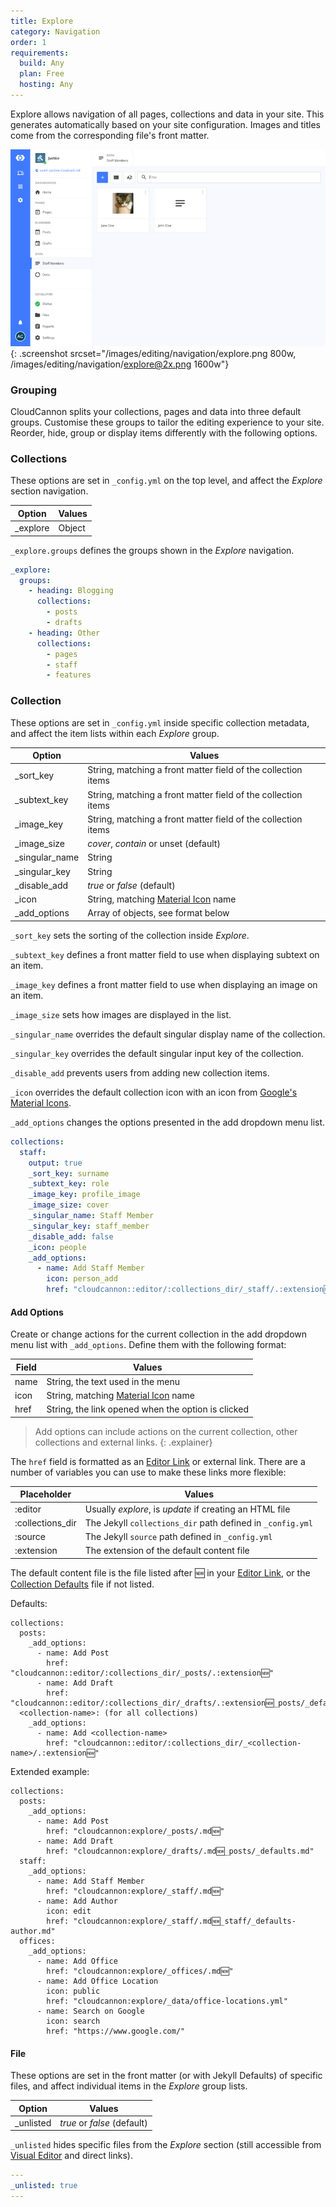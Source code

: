 ```yaml
---
title: Explore
category: Navigation
order: 1
requirements:
  build: Any
  plan: Free
  hosting: Any
---
```


Explore allows navigation of all pages, collections and data in your site. This generates automatically based on your site configuration. Images and titles come from the corresponding file's front matter.

![Explore section](/images/editing/navigation/explore.png){: .screenshot srcset="/images/editing/navigation/explore.png 800w, /images/editing/navigation/explore@2x.png 1600w"}

### Grouping

CloudCannon splits your collections, pages and data into three default groups. Customise these groups to tailor the editing experience to your site. Reorder, hide, group or display items differently with the following options.

### Collections

These options are set in `_config.yml` on the top level, and affect the *Explore* section navigation.

| Option | Values |
| --- | --- |
| \_explore | Object |

`_explore.groups` defines the groups shown in the *Explore* navigation.

```yaml
_explore:
  groups:
    - heading: Blogging
      collections:
        - posts
        - drafts
    - heading: Other
      collections:
        - pages
        - staff
        - features
```

### Collection

These options are set in `_config.yml` inside specific collection metadata, and affect the item lists within each *Explore* group.

| Option | Values |
| --- | --- |
| \_sort\_key | String, matching a front matter field of the collection items |
| \_subtext\_key | String, matching a front matter field of the collection items |
| \_image\_key | String, matching a front matter field of the collection items |
| \_image\_size | *cover*, *contain* or unset (default) |
| \_singular\_name | String |
| \_singular\_key | String |
| \_disable\_add | *true* or *false* (default) |
| \_icon | String, matching [Material Icon](https://material.io/tools/icons/) name |
| \_add_options | Array of objects, see format below |

`_sort_key` sets the sorting of the collection inside *Explore*.

`_subtext_key` defines a front matter field to use when displaying subtext on an item.

`_image_key` defines a front matter field to use when displaying an image on an item.

`_image_size` sets how images are displayed in the list.

`_singular_name` overrides the default singular display name of the collection.

`_singular_key` overrides the default singular input key of the collection.

`_disable_add` prevents users from adding new collection items.

`_icon` overrides the default collection icon with an icon from [Google's Material Icons](https://material.io/tools/icons/).

`_add_options` changes the options presented in the add dropdown menu list.

```yaml
collections:
  staff:
    output: true
    _sort_key: surname
    _subtext_key: role
    _image_key: profile_image
    _image_size: cover
    _singular_name: Staff Member
    _singular_key: staff_member
    _disable_add: false
    _icon: people
    _add_options:
      - name: Add Staff Member
        icon: person_add
        href: "cloudcannon::editor/:collections_dir/_staff/.:extension🆕"
```


#### Add Options

Create or change actions for the current collection in the add dropdown menu list with `_add_options`. Define them with the following format:

| Field | Values |
| --- | --- |
| name | String, the text used in the menu |
| icon | String, matching [Material Icon](https://material.io/tools/icons/) name |
| href | String, the link opened when the option is clicked |

> Add options can include actions on the current collection, other collections and external links.
{: .explainer}

The `href` field is formatted as an [Editor Link](/editing/experience/editor-links/) or external link. There are a number of variables you can use to make these links more flexible:

| Placeholder | Values |
| --- | --- |
| :editor | Usually *explore*, is *update* if creating an HTML file |
| :collections_dir | The Jekyll `collections_dir` path defined in `_config.yml` |
| :source | The Jekyll `source` path defined in `_config.yml` |
| :extension | The extension of the default content file |

The default content file is the file listed after 🆕 in your [Editor Link](/editing/experience/editor-links/), or the [Collection Defaults](/editing/experience/collection-defaults/) file if not listed.

Defaults:

```
collections:
  posts:
    _add_options:
      - name: Add Post
        href: "cloudcannon::editor/:collections_dir/_posts/.:extension🆕"
      - name: Add Draft
        href: "cloudcannon::editor/:collections_dir/_drafts/.:extension🆕_posts/_defaults.:extension"
  <collection-name>: (for all collections)
    _add_options:
      - name: Add <collection-name>
        href: "cloudcannon::editor/:collections_dir/_<collection-name>/.:extension🆕"
```

Extended example:

```
collections:
  posts:
    _add_options:
      - name: Add Post
        href: "cloudcannon:explore/_posts/.md🆕"
      - name: Add Draft
        href: "cloudcannon:explore/_drafts/.md🆕_posts/_defaults.md"
  staff:
    _add_options:
      - name: Add Staff Member
        href: "cloudcannon:explore/_staff/.md🆕"
      - name: Add Author
        icon: edit
        href: "cloudcannon:explore/_staff/.md🆕_staff/_defaults-author.md"
  offices:
    _add_options:
      - name: Add Office
        href: "cloudcannon:explore/_offices/.md🆕"
      - name: Add Office Location
        icon: public
        href: "cloudcannon:explore/_data/office-locations.yml"
      - name: Search on Google
        icon: search
        href: "https://www.google.com/"
```


#### File

These options are set in the front matter (or with Jekyll Defaults) of specific files, and affect individual items in the *Explore* group lists.

| Option | Values |
| --- | --- |
| \_unlisted | *true* or *false* (default) |

`_unlisted` hides specific files from the *Explore* section (still accessible from [Visual Editor](/editing/editors/visual-editor/) and direct links).

```yaml
---
_unlisted: true
---
```

